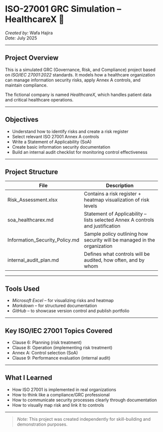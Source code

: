 # ISO-27001 GRC Simulation – HealthcareX 🏥  
*Created by:* Wafa Hajira  
*Date:* July 2025  

---

## Project Overview  
This is a simulated GRC (Governance, Risk, and Compliance) project based on *ISO/IEC 27001:2022* standards. It models how a healthcare organization can manage information security risks, apply Annex A controls, and maintain compliance.

The fictional company is named *HealthcareX*, which handles patient data and critical healthcare operations.

---

## Objectives  
- Understand how to identify risks and create a risk register  
- Select relevant ISO 27001 Annex A controls  
- Write a Statement of Applicability (SoA)  
- Create basic information security documentation  
- Build an internal audit checklist for monitoring control effectiveness

---

## Project Structure

| File | Description |
|------|-------------|
| Risk_Assessment.xlsx | Contains a risk register + heatmap visualization of risk levels |
| soa_healthcarex.md | Statement of Applicability – lists selected Annex A controls and justification |
| Information_Security_Policy.md | Sample policy outlining how security will be managed in the organization |
| internal_audit_plan.md | Defines what controls will be audited, how often, and by whom |

---

## Tools Used  
- *Microsoft Excel* – for visualizing risks and heatmap  
- *Markdown* – for structured documentation  
- *GitHub* – to showcase version control and publish portfolio

---

## Key ISO/IEC 27001 Topics Covered  
- Clause 6: Planning (risk treatment)  
- Clause 8: Operation (implementing risk treatment)  
- Annex A: Control selection (SoA)  
- Clause 9: Performance evaluation (internal audit)  

---

## What I Learned  
- How ISO 27001 is implemented in real organizations  
- How to think like a compliance/GRC professional  
- How to communicate security processes clearly through documentation  
- How to visually map risk and link it to controls  


---

> *Note:* This project was created independently for skill-building and demonstration purposes.
